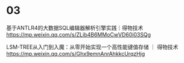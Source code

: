 
# 03

基于ANTLR4的大数据SQL编辑器解析引擎实践｜得物技术 https://mp.weixin.qq.com/s/ZLib4B6MMoCwVD60i03SQg

LSM-TREE从入门到入魔：从零开始实现一个高性能键值存储 ｜ 得物技术 https://mp.weixin.qq.com/s/Ghx9emnAnrAhkkcUrqzHjg
